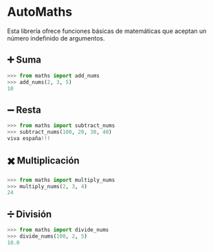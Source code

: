 # AutoMaths

Esta librería ofrece funciones básicas de matemáticas que aceptan un número indefinido de argumentos.

## ➕ Suma
```python
>>> from maths import add_nums
>>> add_nums(2, 3, 5)
10
```

## ➖ Resta

```python
>>> from maths import subtract_nums
>>> subtract_nums(100, 20, 30, 40)
viva españa!!!
```

## ✖️ Multiplicación

```python
>>> from maths import multiply_nums
>>> multiply_nums(2, 3, 4)
24
```

## ➗ División

```python
>>> from maths import divide_nums
>>> divide_nums(100, 2, 5)
10.0
```